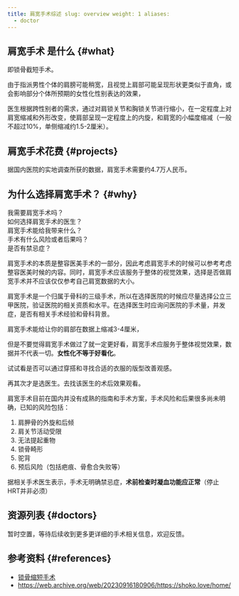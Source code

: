 ```yaml
---
title: 肩宽手术综述 slug: overview weight: 1 aliases:
  - doctor
---
```


## 肩宽手术 是什么 {#what}

即锁骨截短手术。

由于指派男性个体的肩膀可能稍宽，且视觉上肩部可能呈现形状更类似于直角，或会影响部分个体所预期的女性化性别表达的效果，

医生根据跨性别者的需求，通过对肩锁关节和胸锁关节进行缩小，在一定程度上对肩宽缩减和外形改变，使肩部呈现一定程度上的内旋，和肩宽的小幅度缩减（一般不超过10%，单侧缩减约1.5-2厘米）。

## 肩宽手术花费 {#projects}

据国内医院的实地调查所获的数据，肩宽手术需要约4.7万人民币。

## 为什么选择肩宽手术？ {#why}

我需要肩宽手术吗？\
如何选择肩宽手术的医生？\
肩宽手术能给我带来什么？\
手术有什么风险或者后果吗？\
是否有禁忌症？

肩宽手术的本质是整容医美手术的一部分，因此考虑肩宽手术的时候可以参考考虑整容医美时候的内容。同时，肩宽手术应该服务于整体的视觉效果，选择是否做肩宽手术并不应该仅仅参考自己肩宽数据的大小。

肩宽手术是一个归属于骨科的三级手术，所以在选择医院的时候应尽量选择公立三甲医院，验证医院的相关资质和水平。在选择医生时应询问医院的手术量，并发症，是否有相关手术经验和骨科背景。

肩宽手术能给让你的肩部在数据上缩减3-4厘米，

但是不要觉得肩宽手术做过了就一定更好看，肩宽手术应服务于整体视觉效果，数据并不代表一切。**女性化不等于好看化**。

试试看是否可以通过穿搭和寻找合适的衣服的版型改善观感。

再其次才是选医生。去找该医生的术后效果观看。

肩宽手术目前在国内并没有成熟的指南和手术方案，手术风险和后果很多尚未明确，已知的风险包括：
1. 肩胛骨的外旋和后倾
1. 肩关节活动受限
1. 无法提起重物
1. 锁骨畸形
1. 驼背
1. 预后风险（包括疤痕、骨愈合失败等）

据相关手术医生表示，手术无明确禁忌症，**术前检查时凝血功能应正常**（停止HRT并非必须）

## 资源列表 {#doctors}

暂时空置，等待后续收到更多更详细的手术相关信息，欢迎反馈。

## 参考资料 {#references}

- [锁骨缩短手术](<https://forum.limonnur.party/t/topic/6801>)
- <https://web.archive.org/web/20230916180906/https://shoko.love/home/>
